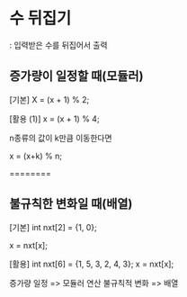 # 수 뒤집기

: 입력받은 수를 뒤집어서 출력

## 증가량이 일정할 때(모듈러)

[기본]
X = (x + 1) % 2;

[활용 (1)]
x = (x + 1) % 4;

n종류의 값이 k만큼 이동한다면

x = (x+k) % n;

========

## 불규칙한 변화일 때(배열)

[기본]
int nxt[2] = {1, 0};

x = nxt[x];

[활용]
int nxt[6] = {1, 5, 3, 2, 4, 3};
x = nxt[x];

증가량 일정 => 모듈러 연산
불규칙적 변화 => 배열
